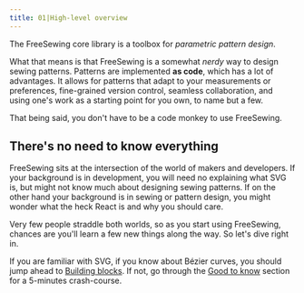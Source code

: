 ```yaml
---
title: 01|High-level overview
---
```


The FreeSewing core library is a toolbox for *parametric pattern design*.

What that means is that FreeSewing is a somewhat *nerdy* way to design sewing patterns.
Patterns are implemented **as code**, which has a lot of advantages.
It allows for patterns that adapt to your measurements or preferences, 
fine-grained version control, seamless collaboration, and using one's work
as a starting point for you own, to name but a few.

That being said, you don't have to be a code monkey to use FreeSewing.


## There's no need to know everything

FreeSewing sits at the intersection of the world of makers and developers.
If your background is in development, you will need no explaining what SVG is, but might not
know much about designing sewing patterns. 
If on the other hand your background is in sewing or pattern design, you might wonder what
the heck React is and why you should care.

Very few people straddle both worlds, so as you start using FreeSewing, chances are 
you'll learn a few new things along the way. So let's dive right in.

If you are familiar with SVG, if you know about Bézier curves, you should jump ahead 
to [Building blocks](/guides/overview/building-blocks). 
If not, go through the [Good to know](/guides/overview/about/) section for a 5-minutes 
crash-course. 

<ReadMore root='guides/overview' box/>

